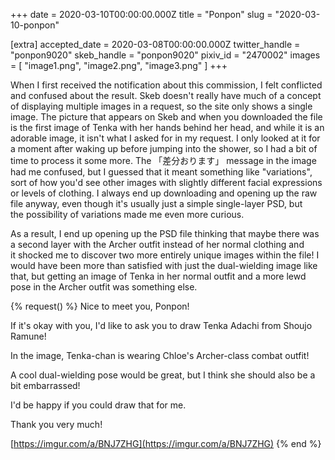 +++
date = 2020-03-10T00:00:00.000Z
title = "Ponpon"
slug = "2020-03-10-ponpon"

[extra]
accepted_date = 2020-03-08T00:00:00.000Z
twitter_handle = "ponpon9020"
skeb_handle = "ponpon9020"
pixiv_id = "2470002"
images = [
  "image1.png",
  "image2.png",
  "image3.png"
]
+++

When I first received the notification about this commission, I felt conflicted and confused about the result. Skeb doesn't really have much of a concept of displaying multiple images in a request, so the site only shows a single image. The picture that appears on Skeb and when you downloaded the file is the first image of Tenka with her hands behind her head, and while it is an adorable image, it isn't what I asked for in my request. I only looked at it for a moment after waking up before jumping into the shower, so I had a bit of time to process it some more. The 「差分おります」 message in the image had me confused, but I guessed that it meant something like "variations", sort of how you'd see other images with slightly different facial expressions or levels of clothing. I always end up downloading and opening up the raw file anyway, even though it's usually just a simple single-layer PSD, but the possibility of variations made me even more curious. 

As a result, I end up opening up the PSD file thinking that maybe there was a second layer with the Archer outfit instead of her normal clothing and it shocked me to discover two more entirely unique images within the file! I would have been more than satisfied with just the dual-wielding image like that, but getting an image of Tenka in her normal outfit and a more lewd pose in the Archer outfit was something else.

{% request() %}
Nice to meet you, Ponpon!

If it's okay with you, I'd like to ask you to draw Tenka Adachi from Shoujo Ramune!

In the image, Tenka-chan is wearing Chloe's Archer-class combat outfit!

A cool dual-wielding pose would be great, but I think she should also be a bit embarrassed!

I'd be happy if you could draw that for me.

Thank you very much!

[https://imgur.com/a/BNJ7ZHG](https://imgur.com/a/BNJ7ZHG)
{% end %}